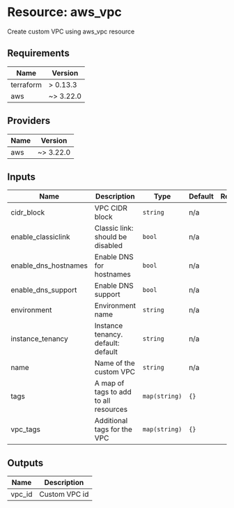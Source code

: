 
# Resource: aws\_vpc  
Create custom VPC using aws\_vpc resource

## Requirements

| Name | Version |
|------|---------|
| terraform | > 0.13.3 |
| aws | ~> 3.22.0 |

## Providers

| Name | Version |
|------|---------|
| aws | ~> 3.22.0 |

## Inputs

| Name | Description | Type | Default | Required |
|------|-------------|------|---------|:--------:|
| cidr\_block | VPC CIDR block | `string` | n/a | yes |
| enable\_classiclink | Classic link: should be disabled | `bool` | n/a | yes |
| enable\_dns\_hostnames | Enable DNS for hostnames | `bool` | n/a | yes |
| enable\_dns\_support | Enable DNS support | `bool` | n/a | yes |
| environment | Environment name | `string` | n/a | yes |
| instance\_tenancy | Instance tenancy. default: default | `string` | n/a | yes |
| name | Name of the custom VPC | `string` | n/a | yes |
| tags | A map of tags to add to all resources | `map(string)` | `{}` | no |
| vpc\_tags | Additional tags for the VPC | `map(string)` | `{}` | no |

## Outputs

| Name | Description |
|------|-------------|
| vpc\_id | Custom VPC id |
